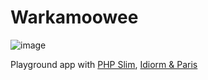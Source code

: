 # Warkamoowee
![image](http://blog.wordnik.com/wp-content/uploads/warkamoowee-300x246.jpg)

Playground app with [PHP Slim](http://www.slimframework.com), [Idiorm & Paris](http://j4mie.github.io/idiormandparis)